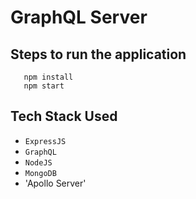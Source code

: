 # GraphQL Server

## Steps to run the application

```
   npm install
   npm start
```

## Tech Stack Used

- `ExpressJS`
- `GraphQL`
- `NodeJS`
- `MongoDB`
- 'Apollo Server'
